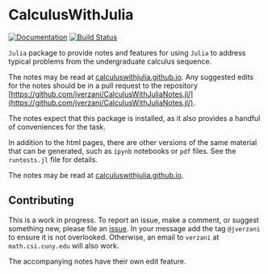 # CalculusWithJulia

[![Documentation](https://img.shields.io/badge/docs-dev-blue.svg)](https://jverzani.github.io/CalculusWithJulia.jl/dev/)
[![Build Status](https://travis-ci.com/jverzani/CalculusWithJulia.jl.svg?branch=master)](https://travis-ci.com/jverzani/CalculusWithJulia.jl)

`Julia` package to provide notes and features for using `Julia` to address typical problems from the undergraduate calculus sequence.


The notes may be read at [calculuswithjulia.github.io](calculuswithjulia.github.io). Any suggested edits for the notes should be in a pull request to the repository [https://github.com/jverzani/CalculusWithJuliaNotes.jl/](https://github.com/jverzani/CalculusWithJuliaNotes.jl/).

The notes expect that this package is installed, as it also provides a handful of conveniences for the task.

In addition to the html pages, there are other versions of the same material that can be generated, such as `ipynb` notebooks or `pdf` files. See the `runtests.jl` file for details.

The notes may be read at [calculuswithjulia.github.io](https://calculuswithjulia.github.io).


## Contributing

This is a work in progress. To report an issue, make a comment, or suggest something new, please file an [issue](https://github.com/jverzani/CalculusWithJulia.jl/issues/). In your message add the tag `@jverzani` to ensure it is not overlooked. Otherwise, an email to `verzani` at `math.csi.cuny.edu` will also work.

The accompanying notes have their own edit feature.
